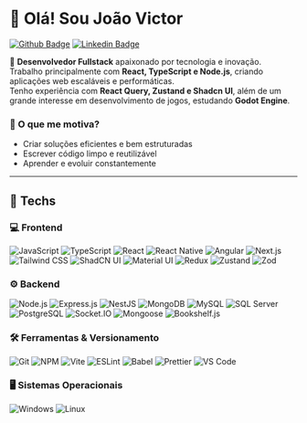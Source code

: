 # 👋 Olá! Sou João Victor

[![Github Badge](https://img.shields.io/badge/-Github-000?style=flat-square&logo=Github&logoColor=white&link=https://github.com/lorbiesky)](https://github.com/lorbiesky)
[![Linkedin Badge](https://img.shields.io/badge/-LinkedIn-blue?style=flat-square&logo=Linkedin&logoColor=white&link=https://www.linkedin.com/in/joaolorbiesky/)](https://www.linkedin.com/in/joaolorbiesky/)

🚀 **Desenvolvedor Fullstack** apaixonado por tecnologia e inovação.  
Trabalho principalmente com **React, TypeScript e Node.js**, criando aplicações web escaláveis e performáticas.  
Tenho experiência com **React Query, Zustand e Shadcn UI**, além de um grande interesse em desenvolvimento de jogos, estudando **Godot Engine**.  


### 🎯 O que me motiva?
- Criar soluções eficientes e bem estruturadas  
- Escrever código limpo e reutilizável  
- Aprender e evoluir constantemente  

---

## 🚀 Techs  

### 💻 Frontend  
![JavaScript](https://img.shields.io/badge/-JavaScript-F7B93E?style=flat-square&logo=javascript&logoColor=fff)
![TypeScript](https://img.shields.io/badge/TypeScript-007ACC?style=flat-square&logo=typescript&logoColor=white)
![React](https://img.shields.io/badge/-React.js-45b8d8?style=flat-square&logo=react&logoColor=white)
![React Native](https://img.shields.io/badge/-React%20Native-45b8d8?style=flat-square&logo=react&logoColor=white)
![Angular](https://img.shields.io/badge/Angular-DD0031?style=flat-square&logo=angular&logoColor=white)
![Next.js](https://img.shields.io/badge/Next.js-000000?style=flat-square&logo=next.js&logoColor=white)
![Tailwind CSS](https://img.shields.io/badge/Tailwind%20CSS-38B2AC?style=flat-square&logo=tailwind-css&logoColor=white)
![ShadCN UI](https://img.shields.io/badge/ShadCN_UI-000000?style=flat-square&logo=react&logoColor=white)
![Material UI](https://img.shields.io/badge/Material%20UI-007FFF?style=flat-square&logo=mui&logoColor=white)
![Redux](https://img.shields.io/badge/Redux-764ABC?style=flat-square&logo=redux&logoColor=white)
![Zustand](https://img.shields.io/badge/Zustand-00B4A1?style=flat-square&logo=react&logoColor=white)
![Zod](https://img.shields.io/badge/Zod-2D3748?style=flat-square&logo=react&logoColor=white)

### ⚙️ Backend  
![Node.js](https://img.shields.io/badge/Node.js-43853D?style=flat-square&logo=node.js&logoColor=white)
![Express.js](https://img.shields.io/badge/Express.js-404D59?style=flat-square&logo=express&logoColor=white)
![NestJS](https://img.shields.io/badge/NestJS-E0234E?style=flat-square&logo=nestjs&logoColor=white)
![MongoDB](https://img.shields.io/badge/-MongoDB-47A248?style=flat-square&logo=mongodb&logoColor=white)
![MySQL](https://img.shields.io/badge/-MySQL-4479A1?style=flat-square&logo=mysql&logoColor=white)
![SQL Server](https://img.shields.io/badge/-SQL%20Server-CC2927?style=flat-square&logo=microsoft-sql-server&logoColor=white)
![PostgreSQL](https://img.shields.io/badge/-PostgreSQL-4169E1?style=flat-square&logo=postgresql&logoColor=white)
![Socket.IO](https://img.shields.io/badge/-Socket.IO-010001?style=flat-square&logo=socket.io&logoColor=white)
![Mongoose](https://img.shields.io/badge/Mongoose-880000?style=flat-square&logo=mongoose&logoColor=white)
![Bookshelf.js](https://img.shields.io/badge/Bookshelf.js-5B44AE?style=flat-square&logo=bookshelf&logoColor=white)

### 🛠️ Ferramentas & Versionamento  
![Git](https://img.shields.io/badge/-Git-F05032?style=flat-square&logo=git&logoColor=white)
![NPM](https://img.shields.io/badge/-NPM-CB3837?style=flat-square&logo=npm&logoColor=white)
![Vite](https://img.shields.io/badge/Vite-646CFF?style=flat-square&logo=vite&logoColor=white)
![ESLint](https://img.shields.io/badge/-ESLint-4B32C3?style=flat-square&logo=eslint&logoColor=white)
![Babel](https://img.shields.io/badge/-Babel-F9DC3E?style=flat-square&logo=babel&logoColor=white)
![Prettier](https://img.shields.io/badge/-Prettier-1A2B34?style=flat-square&logo=prettier&logoColor=white)
![VS Code](https://img.shields.io/badge/-VSCode-0085D1?style=flat-square&logo=visual-studio-code&logoColor=white)

### 🖥️ Sistemas Operacionais  
![Windows](https://img.shields.io/badge/-Windows-00ADEF?style=flat-square&logo=windows&logoColor=white)
![Linux](https://img.shields.io/badge/-Linux-16C60C?style=flat-square&logo=linux&logoColor=white)






